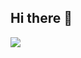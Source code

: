 ## Hi there 👋

<div>
  <i class="devicon-react-original" widtd="60"></i>
  <img src="https://cdn.jsdelivr.net/gh/devicons/devicon@latest/icons/javascript/javascript-original.svg" />     
</div>
